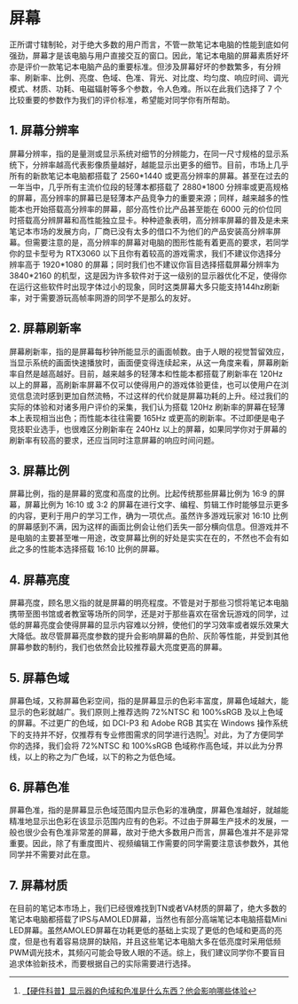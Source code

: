 # 屏幕

正所谓寸辖制轮，对于绝大多数的用户而言，不管一款笔记本电脑的性能到底如何强劲，屏幕才是该电脑与用户直接交互的窗口。因此，笔记本电脑的屏幕素质好坏亦是评价一款笔记本电脑产品的重要标准。但涉及屏幕好坏的参数繁多，有分辨率、刷新率、比例、亮度、色域、色准、背光、对比度、均匀度、响应时间、调光模式、材质、功耗、电磁辐射等多个参数，令人色难。所以在此我们选择了 7 个比较重要的参数作为我们的评价标准，希望能对同学你有所帮助。

## 1. 屏幕分辨率

屏幕分辨率，指的是量测或显示系统对细节的分辨能力，在同一尺寸规格的显示系统下，分辨率越高代表影像质量越好，越能显示出更多的细节。目前，市场上几乎所有的新款笔记本电脑都搭载了 2560\*1440 或更高分辨率的屏幕。甚至在过去的一年当中，几乎所有主流价位段的轻薄本都搭载了 2880\*1800 分辨率或更高规格的屏幕，高分辨率的屏幕已是轻薄本产品竞争力的重要来源；同样，越来越多的性能本也开始搭载高分辨率的屏幕，部分高性价比产品甚至能在 6000 元的价位同时搭载高分辨屏幕和高性能独立显卡。种种迹象表明，高分辨率屏幕的普及是未来笔记本市场的发展方向，厂商已没有太多的借口不为他们的产品安装高分辨率屏幕。但需要注意的是，高分辨率的屏幕对电脑的图形性能有着更高的要求，若同学你的显卡型号为 RTX3060 以下且你有着较高的游戏需求，我们不建议你选择分辨率高于 1920\*1080 的屏幕；同时我们也不建议你盲目选择搭载屏幕分辨率为 3840\*2160 的机型，这是因为许多软件对于这一级别的显示器优化不足，使得你在运行这些软件时出现字体过小的现象，同时这类屏幕大多只能支持144hz刷新率，对于需要游玩高帧率网游的同学不是那么的友好。

## 2. 屏幕刷新率

屏幕刷新率，指的是屏幕每秒钟所能显示的画面帧数。由于人眼的视觉暂留效应，当显示系统的画面快速播放时，画面便变得连续起来，从这一角度来看，屏幕刷新率自然是越高越好。目前，越来越多的轻薄本和性能本都搭载了刷新率在 120Hz 以上的屏幕，高刷新率屏幕不仅可以使得用户的游戏体验更佳，也可以使用户在浏览信息流时感到更加自然流畅，不过这样的代价就是屏幕功耗的上升。经过我们的实际的体验和对诸多用户评价的采集，我们认为搭载 120Hz 刷新率的屏幕在轻薄本上表现相当出色；而性能本往往需要 165Hz 或更高的刷新率。不过即便是电子竞技职业选手，也很难区分刷新率在 240Hz 以上的屏幕，如果同学你对于屏幕的刷新率有较高的要求，还应当同时注意屏幕的响应时间问题。

## 3. 屏幕比例

屏幕比例，指的是屏幕的宽度和高度的比例。比起传统那些屏幕比例为 16:9 的屏幕，屏幕比例为 16:10 或 3:2 的屏幕在进行文字、编程、剪辑工作时能够显示更多的内容，更利于用户的学习工作，确为一项优点。虽然许多游戏玩家对 16:10 比例的屏幕感到不满，因为这样的画面比例会让他们丢失一部分横向信息。但游戏并不是电脑的主要甚至唯一用途，改变屏幕比例的好处是实实在在的，不然也不会有如此之多的性能本选择搭载 16:10 比例的屏幕。

## 4. 屏幕亮度

屏幕亮度，顾名思义指的就是屏幕的明亮程度。不管是对于那些习惯将笔记本电脑携带至图书馆或者教室等场所的同学，还是对于那些喜欢在宿舍玩游戏的同学，过低的屏幕亮度会使得屏幕的显示内容难以分辨，使他们的学习效率或者娱乐效果大大降低。故尽管屏幕亮度参数的提升会影响屏幕的色阶、灰阶等性能，并受到其他屏幕参数的制约，我们也依然会比较推荐最大亮度更高的屏幕。

## 5. 屏幕色域

屏幕色域，又称屏幕色彩空间，指的是屏幕显示的色彩丰富度，屏幕色域越大，能显示的色彩就越广。我们原则上推荐选购 72%NTSC 和 100%sRGB 及以上色域的屏幕。不过更广的色域，如 DCI-P3 和 Adobe RGB 其实在 Windows 操作系统下的支持并不好，仅推荐有专业修图需求的同学进行选购[^21]。对此，为了方便同学你的选择，我们会将 72%NTSC 和 100%sRGB 色域称作高色域，并以此为分界线，以上的称之为广色域，以下的称之为低色域。

## 6. 屏幕色准

屏幕色准，指的是屏幕显示色域范围内显示色彩的准确度，屏幕色准越好，就越能精准地显示出色彩在该显示范围内应有的色彩。不过由于屏幕生产技术的发展，一般也很少会有色准非常差的屏幕，故对于绝大多数用户而言，屏幕色准并不是非常重要。因此，除了有重度图片、视频编辑工作需要的同学需要注意该参数外，其他同学并不需要对此在意。

## 7. 屏幕材质

在目前的笔记本市场上，我们已经很难找到TN或者VA材质的屏幕了，绝大多数的笔记本电脑都搭载了IPS与AMOLED屏幕，当然也有部分高端笔记本电脑搭载Mini LED屏幕。虽然AMOLED屏幕在功耗更低的基础上实现了更低的色域和更高的亮度，但是也有着容易烧屏的缺陷，并且这些笔记本电脑大多在低亮度时采用低频PWM调光技术，其频闪可能会导致人眼的不适。综上，我们建议同学你不要盲目追求体验新技术，而要根据自己的实际需要进行选择。 

[^21]: [【硬件科普】显示器的色域和色准是什么东西？他会影响哪些体验](https://www.bilibili.com/video/BV1kk4y167rk/)
